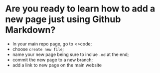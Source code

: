 # Are you ready to learn how to add a new page just using Github Markdown?
* In your main repo page, go to <>code;
* choose `create new file`;
* name your new page being sure to inclue `.md` at the end;
* commit the new page to a new branch;
* add a link to new page on the main website
